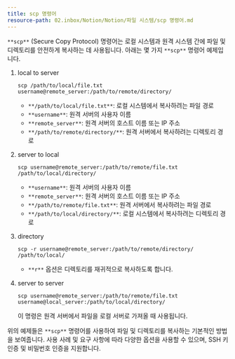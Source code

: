 ```yaml
---
title: scp 명령어
resource-path: 02.inbox/Notion/Notion/파일 시스템/scp 명령어.md
---
```

`**scp**` (Secure Copy Protocol) 명령어는 로컬 시스템과 원격 시스템 간에 파일 및 디렉토리를 안전하게 복사하는 데 사용됩니다. 아래는 몇 가지 `**scp**` 명령어 예제입니다.

1. local to server
    ```
    scp /path/to/local/file.txt username@remote_server:/path/to/remote/directory/
    ```
    
    - `**/path/to/local/file.txt**`: 로컬 시스템에서 복사하려는 파일 경로
    - `**username**`: 원격 서버의 사용자 이름
    - `**remote_server**`: 원격 서버의 호스트 이름 또는 IP 주소
    - `**/path/to/remote/directory/**`: 원격 서버에서 복사하려는 디렉토리 경로
2. server to local
    
    ```
    scp username@remote_server:/path/to/remote/file.txt /path/to/local/directory/
    ```
    
    - `**username**`: 원격 서버의 사용자 이름
    - `**remote_server**`: 원격 서버의 호스트 이름 또는 IP 주소
    - `**/path/to/remote/file.txt**`: 원격 서버에서 복사하려는 파일 경로
    - `**/path/to/local/directory/**`: 로컬 시스템에서 복사하려는 디렉토리 경로
3. directory
    
    ```shell
    scp -r username@remote_server:/path/to/remote/directory/ /path/to/local/
    ```
    
    - `**r**` 옵션은 디렉토리를 재귀적으로 복사하도록 합니다.
4. server to server
    
    ```
    scp username@remote_server:/path/to/remote/file.txt username@local_server:/path/to/local/directory/
    ```
    
    이 명령은 원격 서버에서 파일을 로컬 서버로 가져올 때 사용됩니다.
    

위의 예제들은 `**scp**` 명령어를 사용하여 파일 및 디렉토리를 복사하는 기본적인 방법을 보여줍니다. 사용 사례 및 요구 사항에 따라 다양한 옵션을 사용할 수 있으며, SSH 키 인증 및 비밀번호 인증을 지원합니다.